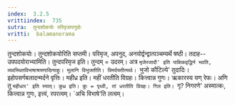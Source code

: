 ```yaml
---
index:  3.2.5
vrittiindex:  735
sutra:  तुन्दशोकयोः परिमृजापनुदोः
vritti:  balamanorama 
---
```


तुन्दशोकयोः। तुन्दशोकयोरिति सप्तमी। परिमृज, अपनुद, अनयोर्द्वन्द्वात्पञ्चम्यर्थे षष्ठी। तदाह-- उपपदयोराभ्यामिति। तुन्दपरिमृज इति। तुन्दम् = उदरम्। अत्र `मृजेरजादौ' इति पाक्षिकवृद्धिर्न भवति, व्यवस्थितविभाषाश्रयणादित्याहुः। मूलानि विभुजतीति। विमर्दयतीत्यर्थः। `भुजो कौटिल्ये' तुदादिः। इहोपसर्गबलादन्मर्दने वृत्तिः। महीध्र इति। महीं धरतीति विग्रहः। कित्त्वान्न गुणः। ऋकारस्य यण् रेफः। अणि तु `महीधार' इति स्यात्। कुध्र इति। कुः = पृथ्वी, तां धरतीति विग्रहः। गिल इति। `गृ? निगरणे' अस्मात्कः, कित्त्वान्न गुणः, इत्त्वं, रपरत्वम्। `अचि विभाषे'ति लत्वम्। 

